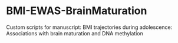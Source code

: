 # BMI-EWAS-BrainMaturation
Custom scripts for manuscript: BMI trajectories during adolescence: Associations with brain maturation and DNA methylation
